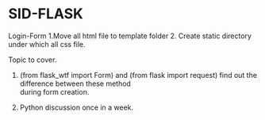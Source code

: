 # SID-FLASK
Login-Form
1.Move all html file to template folder
2. Create static directory under which all css file.

Topic to cover.
  1. (from flask_wtf import Form) and (from flask import request) find out the difference between these method\
           during form creation.
   
   2. Python discussion once in a week.
   
